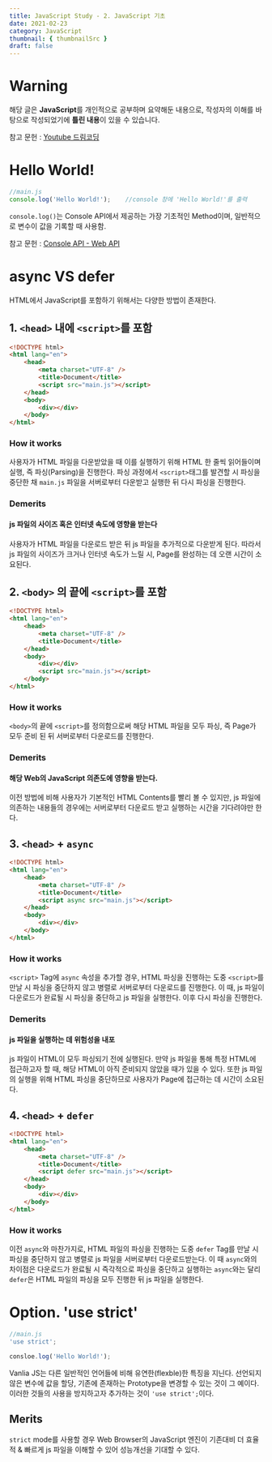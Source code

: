 ```yaml
---
title: JavaScript Study - 2. JavaScript 기초
date: 2021-02-23
category: JavaScript
thumbnail: { thumbnailSrc }
draft: false
---
```


# Warning
해당 글은 **JavaScript**를 개인적으로 공부하며 요약해둔 내용으로, 
작성자의 이해를 바탕으로 작성되었기에 **틀린 내용**이 있을 수 있습니다.    

참고 문헌 : [Youtube 드림코딩](https://www.youtube.com/watch?v=tJieVCgGzhs&list=PLv2d7VI9OotTVOL4QmPfvJWPJvkmv6h-2&index=2)

# Hello World!
``` javascript
//main.js
console.log('Hello World!');	//console 창에 'Hello World!'를 출력
```
`console.log()`는 Console API에서 제공하는 가장 기초적인 Method이며, 일반적으로 변수이 값을 기록할 때 사용함.

참고 문헌 : [Console API - Web API](https://developer.mozilla.org/ko/docs/Web/API/Console_API)

# async VS defer
HTML에서 JavaScript를 포함하기 위해서는 다양한 방법이 존재한다.

## 1. `<head>` 내에 `<script>`를 포함
``` html
<!DOCTYPE html>
<html lang="en">
	<head>
		<meta charset="UTF-8" />
		<title>Document</title>
		<script src="main.js"></script>
	</head>
	<body>
		<div></div>
	</body>
</html>
```

### How it works
 사용자가 HTML 파일을 다운받았을 때 이를 실행하기 위해 HTML 한 줄씩 읽어들이며 실행, 즉 파싱(Parsing)을 진행한다. 파싱 과정에서 `<script>`태그를 발견할 시 파싱을 중단한 채 `main.js` 파일을 서버로부터 다운받고 실행한 뒤 다시 파싱을 진행한다.    

### Demerits
#### **js 파일의 사이즈 혹은 인터넷 속도에 영향을 받는다**    
사용자가 HTML 파일을 다운로드 받은 뒤 js 파일을 추가적으로 다운받게 된다. 따라서 js 파일의 사이즈가 크거나 인터넷 속도가 느릴 시, Page를 완성하는 데 오랜 시간이 소요된다.
  
    
## 2. `<body>` 의 끝에 `<script>`를 포함
``` html
<!DOCTYPE html>
<html lang="en"> 
	<head>
		<meta charset="UTF-8" />
		<title>Document</title>
	</head>
	<body>
		<div></div>
		<script src="main.js"></script>
	</body>
</html>
```

### How it works
`<body>`의 끝에 `<script>`를 정의함으로써 해당 HTML 파일을 모두 파싱, 즉 Page가 모두 준비 된 뒤 서버로부터 다운로드를 진행한다.
    
### Demerits    
#### **해당 Web의 JavaScript 의존도에 영향을 받는다.** 
이전 방법에 비해 사용자가 기본적인 HTML Contents를 빨리 볼 수 있지만, js 파일에 의존하는 내용들의 경우에는 서버로부터 다운로드 받고 실행하는 시간을 기다려야만 한다.

    
## 3. `<head>` + `async`
``` html
<!DOCTYPE html>
<html lang="en">
	<head>
		<meta charset="UTF-8" />
		<title>Document</title>
		<script async src="main.js"></script>
	</head>
	<body>
		<div></div>
	</body>
</html>
```

### How it works
`<script>` Tag에 `async` 속성을 추가할 경우, HTML 파싱을 진행하는 도중 `<script>`를 만날 시 파싱을 중단하지 않고 병렬로 서버로부터 다운로드를 진행한다. 이 때, js 파일이 다운로드가 완료될 시 파싱을 중단하고 js 파일을 실행한다. 이후 다시 파싱을 진행한다.

### Demerits
#### js 파일을 실행하는 데 위험성을 내포
js 파일이 HTML이 모두 파싱되기 전에 실행된다. 만약 js 파일을 통해 특정 HTML에 접근하고자 할 때, 해당 HTML이 아직 준비되지 않았을 때가 있을 수 있다. 또한 js 파일의 실행을 위해 HTML 파싱을 중단하므로 사용자가 Page에 접근하는 데 시간이 소요된다.  

## 4. `<head>` + `defer`
``` html
<!DOCTYPE html>
<html lang="en">
	<head>
		<meta charset="UTF-8" />
		<title>Document</title>
		<script defer src="main.js"></script>
	</head>
	<body>
		<div></div>
	</body>
</html>
```

### How it works
이전 `async`와 마찬가지로, HTML 파일의 파싱을 진행하는 도중 `defer` Tag를 만날 시 파싱을 중단하지 않고 병렬로 js 파일을 서버로부터 다운로드받는다. 이 때 `async`와의 차이점은 다운로드가 완료될 시 즉각적으로 파싱을 중단하고 실행하는 `async`와는 달리 `defer`은 HTML 파일의 파싱을 모두 진행한 뒤 js 파일을 실행한다.

# Option. 'use strict'
``` javascript
//main.js
'use strict';

consloe.log('Hello World!');
```
Vanlia JS는 다른 일반적인 언어들에 비해 유연한(flexble)한 특징을 지닌다. 선언되지 않은 변수에 값을 할당, 기존에 존재하는 Prototype을 변경할 수 있는 것이 그 예이다. 이러한 것들의 사용을 방지하고자 추가하는 것이 `'use strict';`이다.

## Merits
`strict` mode를 사용할 경우 Web Browser의 JavaScript 엔진이 기존대비 더 효율적 & 빠르게 js 파일을 이해할 수 있어 성능개선을 기대할 수 있다. 